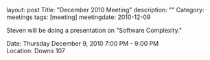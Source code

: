 layout: post
Title: "December 2010 Meeting"
description: ""
Category: meetings
tags: [meeting]
meetingdate: 2010-12-09

Steven will be doing a presentation on "Software Complexity."                  
                                                                             
Date: Thursday December 9, 2010 7:00 PM - 9:00 PM                                
Location: Downs 107                                         
